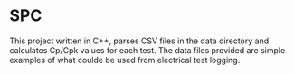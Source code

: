 # SPC
This project written in C++, parses CSV files in the data directory and calculates Cp/Cpk values for each test. The data files provided are simple examples of what coulde be used from electrical test logging.
